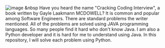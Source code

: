 ![image](https://github.com/riaz-khan-16/189_problems_of_Cracking_Coding_Interview_Book/assets/63443462/f777d3c4-6e67-4832-b367-3ee509a47d41)
&nbsp
Have you heard the name "Cracking Coding Interview", a book written by Gayle Laakmann MCDOWELL? 
It is common and popular among Software Engineers. There are standard problems the writer mentioned. All of the problems are solved using JAVA programming languages.
So many people find it hard who don't know Java. I am also a Python developer and it is  hard for me to understand using Java.
In this repository, I will solve each problem using Python.


